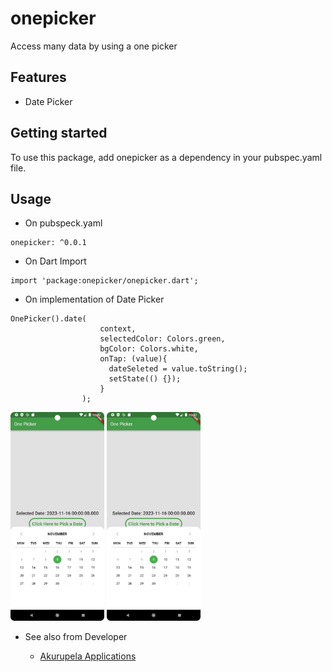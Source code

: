 # onepicker

Access many data by using a one picker

## Features

- Date Picker


## Getting started

To use this package, add onepicker as a dependency in your pubspec.yaml file.

## Usage

- On pubspeck.yaml

```
onepicker: ^0.0.1
```

- On Dart Import

```
import 'package:onepicker/onepicker.dart';
```

- On implementation of Date Picker

```
OnePicker().date(
                    context,
                    selectedColor: Colors.green,
                    bgColor: Colors.white,
                    onTap: (value){
                      dateSeleted = value.toString();
                      setState(() {});
                    }
                );
```

<img src="https://github.com/udithperera-dev/onepicker/blob/main/screenshots/date_picker.png" alt="drawing" style="width:150px;"/> <img src="https://github.com/udithperera-dev/onepicker/blob/main/screenshots/date_picker.png" alt="drawing" style="width:150px;"/>

- See also from Developer

  - [Akurupela Applications](https://akurupela.com)
